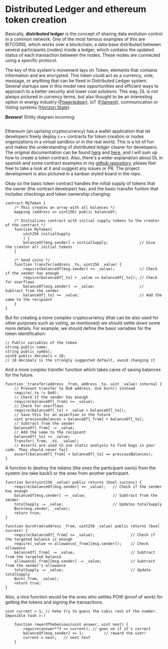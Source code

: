 # Distributed Ledger and ethereum token creation

Basically, **distributed ledger** is the concept of sharing data evolution control in a common network. One of the most famous examples of this are BITCOINS, which works over a blockchain, a data base distributed between several participants (nodes) inside a ledger, which contains the updated status of each transaction between the nodes. These nodes are connected using a specific protocol.

The key of this system's movement lays on Token, elements that contains information and are encrypted. This token could act as a currency, vote, message, or anything that can be fixed in Distributed Ledger system. Several startups saw in this model new opportunities and efficient ways to approach to a better security and lower cost solutions. This way, DL is not always pictured in currency terms, but also thought to be an interesting option in energy industry ([Powerledger](https://tge.powerledger.io)), IoT ([Filament](https://filament.com)), communication or Voting systems ([Horizon State](https://horizonstate.com)).

**Beware!** Shitty diagram incoming:

![]()

Ethereum (an uprising cryptocurrency) has a wallet application that let developers freely deploy c++ contracts for token creation or nodes organizations in a virtual sandbox or in the real world. This is a lot of fun and makes the understanding of distributed ledger clearer for developers. The original documentation can be found [here](https://www.ethereum.org/dao) and [here](https://www.ethereum.org/token), and I will sum up how to create a token contract. Also, there's a wider explanation about DL in spanish and some contract examples in my [github repository](https://github.com/terceranexus6/ethereum_lab), please feel free to take a look at it and suggest any issues or PR. The project development is also pictured in a kanban styled board in the repo.

Okay so the basic token contract handles the initial supply of tokens that the owner (the contract developer) has, and the basic transfer funtion that includes checkings and token ownership changing.

```
contract MyToken {
    /* This creates an array with all balances */
    mapping (address => uint256) public balanceOf;

    /* Initializes contract with initial supply tokens to the creator of the contract */
    function MyToken(
        uint256 initialSupply
        ) {
        balanceOf[msg.sender] = initialSupply;              // Give the creator all initial tokens
    }

    /* Send coins */
    function transfer(address _to, uint256 _value) {
        require(balanceOf[msg.sender] >= _value);           // Check if the sender has enough
        require(balanceOf[_to] + _value >= balanceOf[_to]); // Check for overflows
        balanceOf[msg.sender] -= _value;                    // Subtract from the sender
        balanceOf[_to] += _value;                           // Add the same to the recipient
    }
}
```

But for creating a more complex cryptocurrency (that can be also used for other purposes such as voting, as mentioned) we should settle down some more details. For example, we should define the basic variables for the token identification:

```
// Public variables of the token
string public name;
string public symbol;
uint8 public decimals = 18;
// 18 decimals is the strongly suggested default, avoid changing it
```
And a more conplex transfer function which takes cares of saving balances for the future.

```
function _transfer(address _from, address _to, uint _value) internal {
    // Prevent transfer to 0x0 address. Use burn() instead
    require(_to != 0x0);
    // Check if the sender has enough
    require(balanceOf[_from] >= _value);
    // Check for overflows
    require(balanceOf[_to] + _value > balanceOf[_to]);
    // Save this for an assertion in the future
    uint previousBalances = balanceOf[_from] + balanceOf[_to];
    // Subtract from the sender
    balanceOf[_from] -= _value;
    // Add the same to the recipient
    balanceOf[_to] += _value;
    Transfer(_from, _to, _value);
    // Asserts are used to use static analysis to find bugs in your code. They should never fail
    assert(balanceOf[_from] + balanceOf[_to] == previousBalances);
}
```
A function to destroy the tokens (the ones the participant owns) from the system (no take back!) or the ones from another participant.

```
function burn(uint256 _value) public returns (bool success) {
    require(balanceOf[msg.sender] >= _value);   // Check if the sender has enough
    balanceOf[msg.sender] -= _value;            // Subtract from the sender
    totalSupply -= _value;                      // Updates totalSupply
    Burn(msg.sender, _value);
    return true;
}

function burnFrom(address _from, uint256 _value) public returns (bool success) {
    require(balanceOf[_from] >= _value);                // Check if the targeted balance is enough
    require(_value <= allowance[_from][msg.sender]);    // Check allowance
    balanceOf[_from] -= _value;                         // Subtract from the targeted balance
    allowance[_from][msg.sender] -= _value;             // Subtract from the sender's allowance
    totalSupply -= _value;                              // Update totalSupply
    Burn(_from, _value);
    return true;
}
```
Also, a nice function would be the ones who settles POW (proof of work) for getting the tokens and signing the transactions.


```
uint current = 1; // hehe try to guess the cubic root of the number. Imposible task >:)

    function rewardTheGenious(uint answer, uint next) {
        require(answer**3 == current); // goes on if it's correct
        balanceOf[msg.sender] += 1;         // reward the user!
        current = next;   // next test
    }
```
